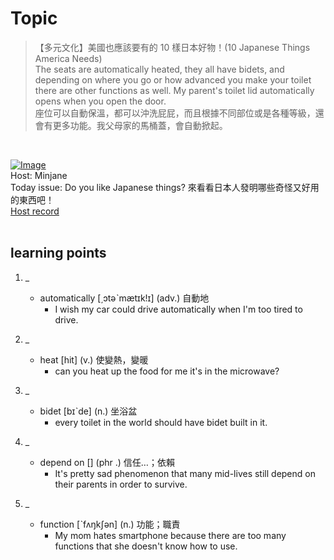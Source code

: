 # Topic

> 【多元文化】美國也應該要有的 10 樣日本好物！(10 Japanese Things America Needs) <br>
> The seats are automatically heated, they all have bidets, and depending on where you go or how advanced you make your toilet there are other functions as well. My parent's toilet lid automatically opens when you open the door.  <br>
> 座位可以自動保溫，都可以沖洗屁屁，而且根據不同部位或是各種等級，還會有更多功能。我父母家的馬桶蓋，會自動掀起。



 <br>

[![Image](https://cdn.voicetube.com/assets/thumbnails/GzmnrebAFp0.jpg)](https://www.youtube.com/embed/GzmnrebAFp0?rel=0&showinfo=0&cc_load_policy=0&controls=1&autoplay=1&iv_load_policy=3&playsinline=1&wmode=transparent&start=316&end=330&enablejsapi=1&origin=https://tw.voicetube.com&widgetid=1)<br>
Host: Minjane
<br>Today issue: Do you like Japanese things? 來看看日本人發明哪些奇怪又好用的東西吧！
<br>
[Host record](https://cdn.voicetube.com/everyday_records/4531/1596765061.mp3)
<br><br>
## learning points
1. _
	* automatically [͵ɔtəˋmætɪk!ɪ] (adv.) 自動地
		- I wish my car could drive automatically when I'm too tired to drive.

2. _
	* heat [hit] (v.) 使變熱，變暖
		- can you heat up the food for me it's in the microwave?

3. _
	* bidet [bɪˋde] (n.) 坐浴盆
		- every toilet in the world should have bidet built in it.

4. _
	* depend on  [] (phr .) 信任…；依賴
		- It's pretty sad phenomenon that many mid-lives still depend on their parents in order to survive.

5. _
	* function [ˋfʌŋkʃən] (n.) 功能；職責
		- My mom hates smartphone because there are too many functions that she doesn't know how to use.
